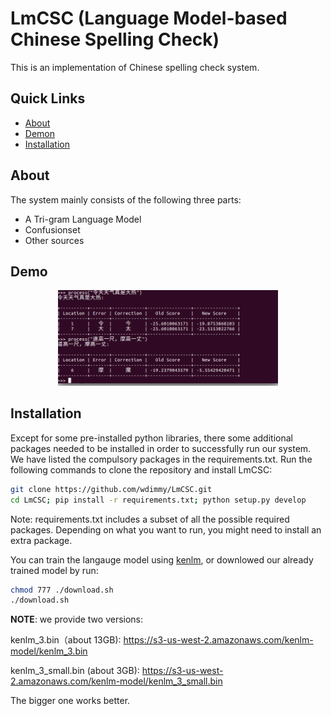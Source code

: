 # LmCSC (Language Model-based Chinese Spelling Check)
This is an implementation of Chinese spelling check system.

## Quick Links

- [About](#about)
- [Demon](#demo)
- [Installation](#installation)

<span id="about">

## About

The system mainly consists of the following three parts:
- A Tri-gram Language Model
- Confusionset
- Other sources
</span>

<span id="demo">

## Demo

<p align="center"><img width="70%" src="img/example.png" /></p>
</span>

<span id="Installation">

## Installation

Except for some pre-installed python libraries, there some additional packages needed
to be installed in order to successfully run our system. We have listed the 
compulsory packages in the requirements.txt. Run the following commands
to clone the repository and install LmCSC:

```bash
git clone https://github.com/wdimmy/LmCSC.git
cd LmCSC; pip install -r requirements.txt; python setup.py develop

```

Note: requirements.txt includes a subset of all the possible required packages. 
Depending on what you want to run, you might need to install an extra package.

You can train the langauge model using [kenlm](https://github.com/kpu/kenlm.git), or downlowed our already trained model by run:

```bash
chmod 777 ./download.sh 
./download.sh 
```
**NOTE**: we provide two versions:

 kenlm_3.bin（about 13GB): https://s3-us-west-2.amazonaws.com/kenlm-model/kenlm_3.bin

 kenlm_3_small.bin (about 3GB): https://s3-us-west-2.amazonaws.com/kenlm-model/kenlm_3_small.bin

The bigger one works better.

</span>






